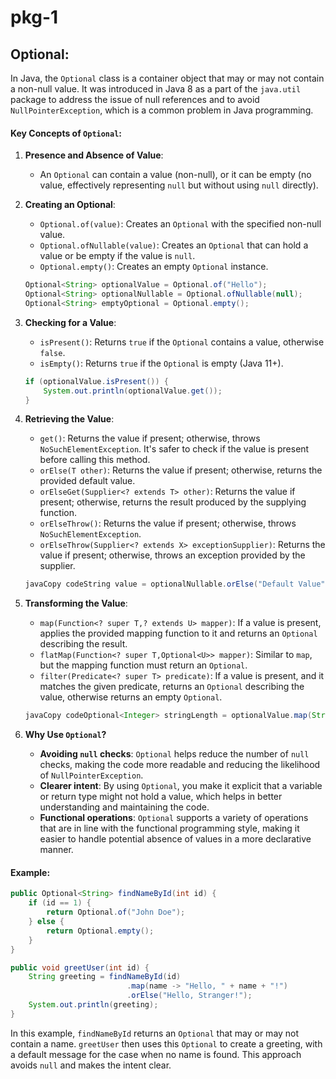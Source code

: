 # pkg-1

## Optional:

In Java, the `Optional` class is a container object that may or may not contain a non-null value. It was introduced in Java 8 as a part of the `java.util` package to address the issue of null references and to avoid `NullPointerException`, which is a common problem in Java programming.

#### Key Concepts of `Optional`:

1. **Presence and Absence of Value**:
   * An `Optional` can contain a value (non-null), or it can be empty (no value, effectively representing `null` but without using `null` directly).
2.  **Creating an Optional**:

    * `Optional.of(value)`: Creates an `Optional` with the specified non-null value.
    * `Optional.ofNullable(value)`: Creates an `Optional` that can hold a value or be empty if the value is `null`.
    * `Optional.empty()`: Creates an empty `Optional` instance.

    ```java
    Optional<String> optionalValue = Optional.of("Hello");
    Optional<String> optionalNullable = Optional.ofNullable(null);
    Optional<String> emptyOptional = Optional.empty();
    ```
3.  **Checking for a Value**:

    * `isPresent()`: Returns `true` if the `Optional` contains a value, otherwise `false`.
    * `isEmpty()`: Returns `true` if the `Optional` is empty (Java 11+).

    ```java
    if (optionalValue.isPresent()) {
        System.out.println(optionalValue.get());
    }
    ```
4.  **Retrieving the Value**:

    * `get()`: Returns the value if present; otherwise, throws `NoSuchElementException`. It's safer to check if the value is present before calling this method.
    * `orElse(T other)`: Returns the value if present; otherwise, returns the provided default value.
    * `orElseGet(Supplier<? extends T> other)`: Returns the value if present; otherwise, returns the result produced by the supplying function.
    * `orElseThrow()`: Returns the value if present; otherwise, throws `NoSuchElementException`.
    * `orElseThrow(Supplier<? extends X> exceptionSupplier)`: Returns the value if present; otherwise, throws an exception provided by the supplier.

    ```java
    javaCopy codeString value = optionalNullable.orElse("Default Value");
    ```
5.  **Transforming the Value**:

    * `map(Function<? super T,? extends U> mapper)`: If a value is present, applies the provided mapping function to it and returns an `Optional` describing the result.
    * `flatMap(Function<? super T,Optional<U>> mapper)`: Similar to `map`, but the mapping function must return an `Optional`.
    * `filter(Predicate<? super T> predicate)`: If a value is present, and it matches the given predicate, returns an `Optional` describing the value, otherwise returns an empty `Optional`.

    ```java
    javaCopy codeOptional<Integer> stringLength = optionalValue.map(String::length);
    ```
6. **Why Use `Optional`?**
   * **Avoiding `null` checks**: `Optional` helps reduce the number of `null` checks, making the code more readable and reducing the likelihood of `NullPointerException`.
   * **Clearer intent**: By using `Optional`, you make it explicit that a variable or return type might not hold a value, which helps in better understanding and maintaining the code.
   * **Functional operations**: `Optional` supports a variety of operations that are in line with the functional programming style, making it easier to handle potential absence of values in a more declarative manner.

#### Example:

```java
public Optional<String> findNameById(int id) {
    if (id == 1) {
        return Optional.of("John Doe");
    } else {
        return Optional.empty();
    }
}

public void greetUser(int id) {
    String greeting = findNameById(id)
                          .map(name -> "Hello, " + name + "!")
                          .orElse("Hello, Stranger!");
    System.out.println(greeting);
}
```

In this example, `findNameById` returns an `Optional` that may or may not contain a name. `greetUser` then uses this `Optional` to create a greeting, with a default message for the case when no name is found. This approach avoids `null` and makes the intent clear.
